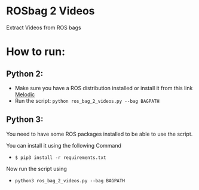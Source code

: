 # ROSbag 2 Videos
Extract Videos from ROS bags

# How to run:

## Python 2:

* Make sure you have a ROS distribution installed or install it from this link [Melodic](http://wiki.ros.org/melodic/Installation/Ubuntu)
* Run the script: `python ros_bag_2_videos.py --bag BAGPATH`

## Python 3:

You need to have some ROS packages installed to be able to use the script. 

You can install it using the following Command

* `$ pip3 install -r requirements.txt`

Now run the script using 

* `python3 ros_bag_2_videos.py --bag BAGPATH`

  